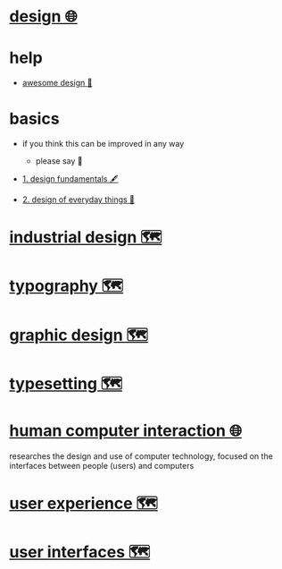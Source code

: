 # [design 🌐](http://www.wikiwand.com/en/Design)


# help


- [awesome design 🐙](https://github.com/gztchan/awesome-design)


# basics

- if you think this can be improved in any way  
	- please say 💙


- [1. design fundamentals 🖋️](https://medium.freecodecamp.com/before-you-can-master-design-you-must-first-master-the-fundamentals-1981a2af1fda)

- [2. design of everyday things 📕](https://www.goodreads.com/book/show/840.The_Design_of_Everyday_Things)


# [industrial design 🗺️](https://my.mindnode.com/sG3PrxZ5rtpFSBEWewrbfGkSiaXduHMZxEWRRewi)


# [typography 🗺️](https://my.mindnode.com/Dpe6usjyhYStxvMwwrGB2oste4DsnbGdQxL8h1eU)


# [graphic design 🗺️](https://my.mindnode.com/3LqqYjEYQWQsrSk3Ypvy193fTspqZuiCy4emM7Bz)


# [typesetting 🗺️](https://my.mindnode.com/LeQxPkzeiLpvf6XWZphKb5yc69qB7papcxy4XN1S)


# [human computer interaction 🌐](http://www.wikiwand.com/en/Human%E2%80%93computer_interaction)

researches the design and use of computer technology, focused on the interfaces between people (users) and computers


# [user experience 🗺️](https://my.mindnode.com/HxHcbJzNjqT4s8esfDyUQYEACFDysxTx43FUGdYx)


# [user interfaces 🗺️](https://my.mindnode.com/gksENZqVVprcsfAyqAKkw7v4V9NfKDPRSspWpvu9)

